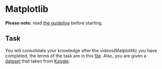# Matplotlib

**Please note:** read [the guideline](https://github.com/mate-academy/py-task-guideline/blob/main/README.md)
before starting.

## Task

You will consolidate your knowledge after the videos(Matplotlib) you have completed, the terms of the task are in this [file](app/matplotlib.ipynb).
Also, you are given a [dataset](app/customer_data.csv) that taken from [Kaggle](https://www.kaggle.com/).

